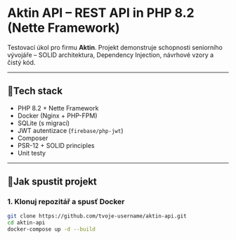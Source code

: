 # Aktin API – REST API in PHP 8.2 (Nette Framework)

Testovací úkol pro firmu **Aktin**. Projekt demonstruje schopnosti seniorního vývojáře – SOLID architektura, Dependency Injection, návrhové vzory a čistý kód.

---

## 🚀Tech stack

- PHP 8.2 + Nette Framework
- Docker (Nginx + PHP-FPM)
- SQLite (s migrací)
- JWT autentizace (`firebase/php-jwt`)
- Composer
- PSR-12 + SOLID principles
- Unit testy

---

## 🔧Jak spustit projekt

### 1. Klonuj repozitář a spusť Docker

```bash
git clone https://github.com/tvoje-username/aktin-api.git
cd aktin-api
docker-compose up -d --build
